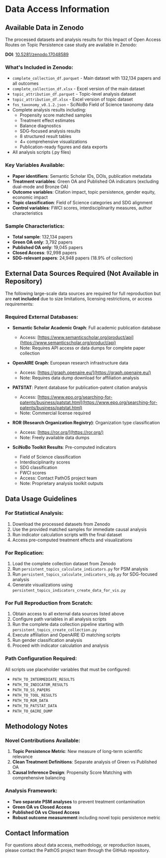 # Data Access Information

## Available Data in Zenodo

The processed datasets and analysis results for this Impact of Open Access Routes on Topic Persistence case study are available in Zenodo:

**DOI**: [10.5281/zenodo.17048589](https://doi.org/10.5281/zenodo.17048589)

### What's Included in Zenodo:
- `complete_collection_df.parquet` - Main dataset with 132,134 papers and all outcomes
- `complete_collection_df.xlsx` - Excel version of the main dataset
- `topic_attribution_df.parquet` - Topic-level analysis dataset
- `topic_attribution_df.xlsx` - Excel version of topic dataset
- `fos_taxonomy_v0.1.2.json` - SciNoBo Field of Science taxonomy data
- Complete analysis results including:
  - Propensity score matched samples
  - Treatment effect estimates
  - Balance diagnostics
  - SDG-focused analysis results
  - 8 structured result tables
  - 4+ comprehensive visualizations
  - Publication-ready figures and data exports
- All analysis scripts (.py files)

### Key Variables Available:
- **Paper identifiers**: Semantic Scholar IDs, DOIs, publication metadata
- **Treatment variables**: Green OA and Published OA indicators (excluding dual-mode and Bronze OA)
- **Outcome variables**: Citation impact, topic persistence, gender equity, economic impact
- **Topic classification**: Field of Science categories and SDG alignment
- **Control variables**: FWCI scores, interdisciplinarity measures, author characteristics

### Sample Characteristics:
- **Total sample**: 132,134 papers
- **Green OA only**: 3,792 papers
- **Published OA only**: 19,045 papers
- **Closed Access**: 92,998 papers
- **SDG-relevant papers**: 24,948 papers (18.9% of collection)

## External Data Sources Required (Not Available in Repository)

The following large-scale data sources are required for full reproduction but are **not included** due to size limitations, licensing restrictions, or access requirements:

### Required External Databases:
- **Semantic Scholar Academic Graph**: Full academic publication database
  - Access: [https://www.semanticscholar.org/product/api](https://www.semanticscholar.org/product/api)
  - Note: Requires API access or data dumps for complete paper collection

- **OpenAIRE Graph**: European research infrastructure data
  - Access: [https://graph.openaire.eu/](https://graph.openaire.eu/)
  - Note: Requires data dump download for affiliation analysis

- **PATSTAT**: Patent database for publication-patent citation analysis
  - Access: [https://www.epo.org/searching-for-patents/business/patstat.html](https://www.epo.org/searching-for-patents/business/patstat.html)
  - Note: Commercial license required

- **ROR (Research Organization Registry)**: Organization type classification
  - Access: [https://ror.org/](https://ror.org/)
  - Note: Freely available data dumps

- **SciNoBo Toolkit Results**: Pre-computed indicators
  - Field of Science classification
  - Interdisciplinarity scores
  - SDG classification
  - FWCI scores
  - Access: Contact PathOS project team
  - Note: Proprietary analysis toolkit outputs

## Data Usage Guidelines

### For Statistical Analysis:
1. Download the processed datasets from Zenodo
2. Use the provided matched samples for immediate causal analysis
3. Run indicator calculation scripts with the final dataset
4. Access pre-computed treatment effects and visualizations

### For Replication:
1. Load the complete collection dataset from Zenodo
2. Run `persistent_topics_calculate_indicators.py` for PSM analysis
3. Run `persistent_topics_calculate_indicators_sdg.py` for SDG-focused analysis
4. Generate visualizations using `persistent_topics_indicators_create_data_for_vis.py`

### For Full Reproduction from Scratch:
1. Obtain access to all external data sources listed above
2. Configure path variables in all analysis scripts
3. Run the complete data collection pipeline starting with `persistent_topics_create_collection.py`
4. Execute affiliation and OpenAIRE ID matching scripts
5. Run gender classification analysis
6. Proceed with indicator calculation and analysis

### Path Configuration Required:
All scripts use placeholder variables that must be configured:
- `PATH_TO_INTERMEDIATE_RESULTS`
- `PATH_TO_INDICATOR_RESULTS`
- `PATH_TO_SS_PAPERS`
- `PATH_TO_TOOL_RESULTS`
- `PATH_TO_ROR_DATA`
- `PATH_TO_PATSTAT_DATA`
- `PATH_TO_OAIRE_DUMP`

## Methodology Notes

### Novel Contributions Available:
1. **Topic Persistence Metric**: New measure of long-term scientific relevance
2. **Clean Treatment Definitions**: Separate analysis of Green vs Published OA
3. **Causal Inference Design**: Propensity Score Matching with comprehensive balancing

### Analysis Framework:
- **Two separate PSM analyses** to prevent treatment contamination
- **Green OA vs Closed Access**
- **Published OA vs Closed Access**
- **Robust outcome measurement** including novel topic persistence metric

## Contact Information

For questions about data access, methodology, or reproduction issues, please contact the PathOS project team through the GitHub repository.